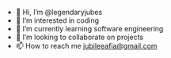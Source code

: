 - 👋 Hi, I’m @legendaryjubes
- 👀 I’m interested in coding
- 🌱 I’m currently learning software engineering
- 💞️ I’m looking to collaborate on projects
- 📫 How to reach me jubileeafia@gmail.com

<!---
legendaryjubes/legendaryjubes is a ✨ special ✨ repository because its `README.md` (this file) appears on your GitHub profile.
You can click the Preview link to take a look at your changes.
--->
